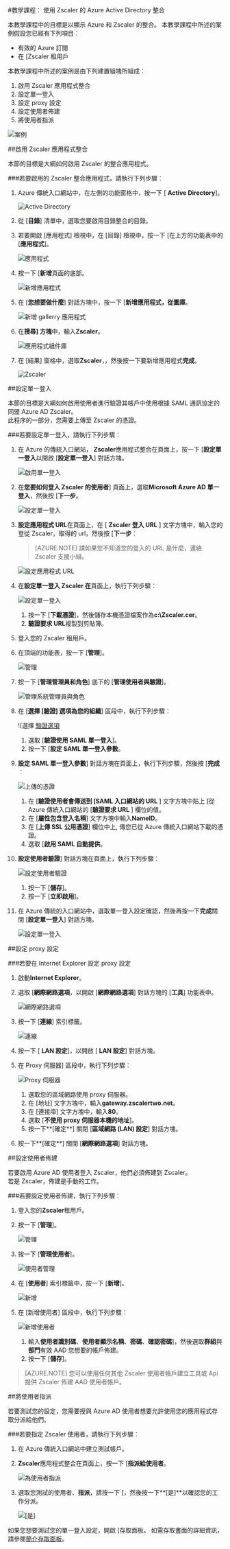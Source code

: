 <properties 
    pageTitle="教學課程︰ Azure Active Directory 整合 Zscaler |Microsoft Azure" 
    description="瞭解如何使用 Azure Active Directory 中的 Zscaler，若要啟用單一登入、 自動化佈建和更多 ！。" 
    services="active-directory" 
    authors="jeevansd"  
    documentationCenter="na" 
    manager="femila"/>
<tags 
    ms.service="active-directory" 
    ms.devlang="na" 
    ms.topic="article" 
    ms.tgt_pltfrm="na" 
    ms.workload="identity" 
    ms.date="08/16/2016" 
    ms.author="jeedes" />

#<a name="tutorial-azure-active-directory-integration-with-zscaler"></a>教學課程︰ 使用 Zscaler 的 Azure Active Directory 整合
  
本教學課程中的目標是以顯示 Azure 和 Zscaler 的整合。 本教學課程中所述的案例假設您已經有下列項目︰

-   有效的 Azure 訂閱
-   在 [Zscaler 租用戶
  
本教學課程中所述的案例是由下列建置組塊所組成︰

1.  啟用 Zscaler 應用程式整合
2.  設定單一登入
3.  設定 proxy 設定
4.  設定使用者佈建
5.  將使用者指派

![案例](./media/active-directory-saas-zscaler-tutorial/IC769226.png "案例")

##<a name="enabling-the-application-integration-for-zscaler"></a>啟用 Zscaler 應用程式整合
  
本節的目標是大綱如何啟用 Zscaler 的整合應用程式。

###<a name="to-enable-the-application-integration-for-zscaler-perform-the-following-steps"></a>若要啟用的 Zscaler 整合應用程式，請執行下列步驟︰

1.  Azure 傳統入口網站中，在左側的功能窗格中，按一下 [ **Active Directory**]。

    ![Active Directory](./media/active-directory-saas-zscaler-tutorial/IC700993.png "Active Directory")

2.  從 [**目錄**] 清單中，選取您要啟用目錄整合的目錄。

3.  若要開啟 [應用程式] 檢視中，在 [目錄] 檢視中，按一下 [在上方的功能表中的 [**應用程式**]。

    ![應用程式](./media/active-directory-saas-zscaler-tutorial/IC700994.png "應用程式")

4.  按一下 [**新增**頁面的底部。

    ![新增應用程式](./media/active-directory-saas-zscaler-tutorial/IC749321.png "新增應用程式")

5.  在 [**您想要做什麼**] 對話方塊中，按一下 [**新增應用程式，從圖庫**。

    ![新增 gallerry 應用程式](./media/active-directory-saas-zscaler-tutorial/IC749322.png "新增 gallerry 應用程式")

6.  在**搜尋] 方塊**中，輸入**Zscaler**。

    ![應用程式組件庫](./media/active-directory-saas-zscaler-tutorial/IC769227.png "應用程式組件庫")

7.  在 [結果] 窗格中，選取**Zscaler**，，然後按一下要新增應用程式**完成**。

    ![Zscaler](./media/active-directory-saas-zscaler-tutorial/IC769228.png "Zscaler")

##<a name="configuring-single-sign-on"></a>設定單一登入
  
本節的目標是大綱如何啟用使用者進行驗證其帳戶中使用根據 SAML 通訊協定的同盟 Azure AD Zscaler。  
此程序的一部分，您需要上傳至 Zscaler 的憑證。

###<a name="to-configure-single-sign-on-perform-the-following-steps"></a>若要設定單一登入，請執行下列步驟︰

1.  在 Azure 的傳統入口網站， **Zscaler**應用程式整合在頁面上，按一下 [**設定單一登入**以開啟 [**設定單一登入**] 對話方塊。

    ![啟用單一登入](./media/active-directory-saas-zscaler-tutorial/IC769229.png "啟用單一登入")

2.  在**您要如何登入 Zscaler 的使用者**] 頁面上，選取**Microsoft Azure AD 單一登入**，然後按 [**下一步**。

    ![設定單一登入](./media/active-directory-saas-zscaler-tutorial/IC769230.png "設定單一登入")

3.  **設定應用程式 URL**在頁面上，在 [ **Zscaler 登入 URL** ] 文字方塊中，輸入您的登從 Zscaler，取得的 url，然後按 [**下一步**︰ 

    >[AZURE.NOTE] 請如果您不知道您的登入的 URL 是什麼，連絡 Zscaler 支援小組。

    ![設定應用程式 URL](./media/active-directory-saas-zscaler-tutorial/IC769231.png "設定應用程式 URL")

4.  在**設定單一登入 Zscaler 在**頁面上，執行下列步驟︰

    ![設定單一登入](./media/active-directory-saas-zscaler-tutorial/IC769232.png "設定單一登入")

    1.  按一下 [**下載憑證**]，然後儲存本機憑證檔案作為**c:\\Zscaler.cer**。
    2.  **驗證要求 URL**複製到剪貼簿。

5.  登入您的 Zscaler 租用戶。

6.  在頂端的功能表，按一下 [**管理**]。

    ![管理](./media/active-directory-saas-zscaler-tutorial/IC769486.png "管理")

7.  按一下 [**管理管理員和角色**] 底下的 [**管理使用者與驗證**]。

    ![管理系統管理員與角色](./media/active-directory-saas-zscaler-tutorial/IC769487.png "管理系統管理員與角色")

8.  在 [**選擇 [驗證] 選項為您的組織**] 區段中，執行下列步驟︰

    ![選擇 [驗證選項](./media/active-directory-saas-zscaler-tutorial/IC769488.png "選擇 [驗證選項")

    1.  選取 [**驗證使用 SAML 單一登入**]。
    2.  按一下 [**設定 SAML 單一登入參數**。

9.  **設定 SAML 單一登入參數**] 對話方塊在頁面上，執行下列步驟，然後按 [**完成**︰

    ![上傳的憑證](./media/active-directory-saas-zscaler-tutorial/IC769489.png "上傳的憑證")

    1.  在 [**驗證使用者會傳送到 [SAML 入口網站的 URL** ] 文字方塊中貼上 [從 Azure 傳統入口網站的 [**驗證要求 URL** ] 欄位的值。
    2.  在 [**屬性包含登入名稱**] 文字方塊中輸入**NameID**。
    3.  在 [**上傳 SSL 公用憑證**] 欄位中上, 傳您已從 Azure 傳統入口網站下載的憑證。
    4.  選取 [**啟用 SAML 自動提供**。

10. **設定使用者驗證**] 對話方塊在頁面上，執行下列步驟︰

    ![設定使用者驗證](./media/active-directory-saas-zscaler-tutorial/IC769490.png "設定使用者驗證")

    1.  按一下 [**儲存**]。
    2.  按一下 [**立即啟用**]。

11. 在 Azure 傳統的入口網站中，選取單一登入設定確認，然後再按一下**完成**關閉 [**設定單一登入**] 對話方塊。

    ![設定單一登入](./media/active-directory-saas-zscaler-tutorial/IC769491.png "設定單一登入")

##<a name="configuring-proxy-settings"></a>設定 proxy 設定

###<a name="to-configure-the-proxy-settings-in-internet-explorer"></a>若要在 Internet Explorer 設定 proxy 設定

1.  啟動**Internet Explorer**。

2.  選取 [**網際網路選項**，以開啟 [**網際網路選項**] 對話方塊的 [**工具**] 功能表中。

    ![網際網路選項](./media/active-directory-saas-zscaler-tutorial/IC769492.png "網際網路選項")

3.  按一下 [**連線**] 索引標籤。

    ![連線](./media/active-directory-saas-zscaler-tutorial/IC769493.png "連線")

4.  按一下 [ **LAN 設定**]，以開啟 [ **LAN 設定**] 對話方塊。

5.  在 Proxy 伺服器] 區段中，執行下列步驟︰

    ![Proxy 伺服器](./media/active-directory-saas-zscaler-tutorial/IC769494.png "Proxy 伺服器")

    1.  選取您的區域網路使用 proxy 伺服器。
    2.  在 [地址] 文字方塊中，輸入**gateway.zscalertwo.net**。
    3.  在 [連接埠] 文字方塊中，輸入**80**。
    4.  選取 [**不使用 proxy 伺服器本機的地址**]。
    5.  按一下**[確定**] 關閉 [**區域網路 (LAN) 設定**] 對話方塊。

6.  按一下**[確定**] 關閉 [**網際網路選項**] 對話方塊。

##<a name="configuring-user-provisioning"></a>設定使用者佈建
  
若要啟用 Azure AD 使用者登入 Zscaler，他們必須佈建到 Zscaler。  
若是 Zscaler，佈建是手動的工作。

###<a name="to-configure-user-provisioning-perform-the-following-steps"></a>若要設定使用者佈建，執行下列步驟︰

1.  登入您的**Zscaler**租用戶。

2.  按一下 [**管理**]。

    ![管理](./media/active-directory-saas-zscaler-tutorial/IC781035.png "管理")

3.  按一下 [**管理使用者**]。

    ![使用者管理](./media/active-directory-saas-zscaler-tutorial/IC781036.png "使用者管理")

4.  在 [**使用者**] 索引標籤中，按一下 [**新增**]。

    ![新增](./media/active-directory-saas-zscaler-tutorial/IC781037.png "新增")

5.  在 [新增使用者] 區段中，執行下列步驟︰

    ![新增使用者](./media/active-directory-saas-zscaler-tutorial/IC781038.png "新增使用者")

    1.  輸入**使用者識別碼**、**使用者顯示名稱**、**密碼**、**確認密碼**]，然後選取**群組**與**部門**有效 AAD 您想要的帳戶佈建。
    2.  按一下 [**儲存**]。

>[AZURE.NOTE] 您可以使用任何其他 Zscaler 使用者帳戶建立工具或 Api 提供 Zscaler 佈建 AAD 使用者帳戶。

##<a name="assigning-users"></a>將使用者指派
  
若要測試您的設定，您需要授與 Azure AD 使用者想要允許使用您的應用程式存取分派給他們。

###<a name="to-assign-users-to-zscaler-perform-the-following-steps"></a>若要指定 Zscaler 使用者，請執行下列步驟︰

1.  在 Azure 傳統入口網站中建立測試帳戶。

2.  **Zscaler**應用程式整合在頁面上，按一下 [**指派給使用者**。

    ![為使用者指派](./media/active-directory-saas-zscaler-tutorial/IC769495.png "為使用者指派")

3.  選取您測試的使用者、**指派**，請按一下 [，然後按一下**[是]**以確認您的工作分派。

    ![[是]](./media/active-directory-saas-zscaler-tutorial/IC767830.png "[是]")
  
如果您想要測試您的單一登入設定，開啟 [存取面板。 如需存取畫面的詳細資訊，請參閱[簡介存取面板](active-directory-saas-access-panel-introduction.md)。
